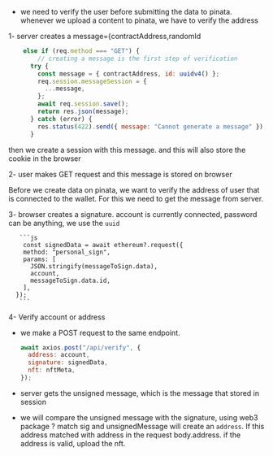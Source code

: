 - we need to verify the user before submitting the data to pinata. whenever we upload a content to pinata, we have to verify the address

1- server creates a message={contractAddress,randomId

```js
    else if (req.method === "GET") {
        // creating a message is the first step of verification
      try {
        const message = { contractAddress, id: uuidv4() };
        req.session.messageSession = {
          ...message,
        };
        await req.session.save();
        return res.json(message);
      } catch (error) {
        res.status(422).send({ message: "Cannot generate a message" });
      }
```

then we create a session with this message. and this will also store the cookie in the browser

2- user makes GET request and this message is stored on browser

Before we create data on pinata, we want to verify the address of user that is connected to the wallet. For this we need to get the message from server.

3- browser creates a signature. account is currently connected, password can be anything, we use the `uuid`

       ```js
        const signedData = await ethereum?.request({
        method: "personal_sign",
        params: [
          JSON.stringify(messageToSign.data),
          account,
          messageToSign.data.id,
        ],
      });
       ```

4- Verify account or address

- we make a POST request to the same endpoint.

  ```js
  await axios.post("/api/verify", {
    address: account,
    signature: signedData,
    nft: nftMeta,
  });
  ```

- server gets the unsigned message, which is the message that stored in session

- we will compare the unsigned message with the signature, using web3 package
  ? match sig and unsignedMessage will create an `address`. If this address matched with address in the request body.address. if the address is valid, upload the nft.
